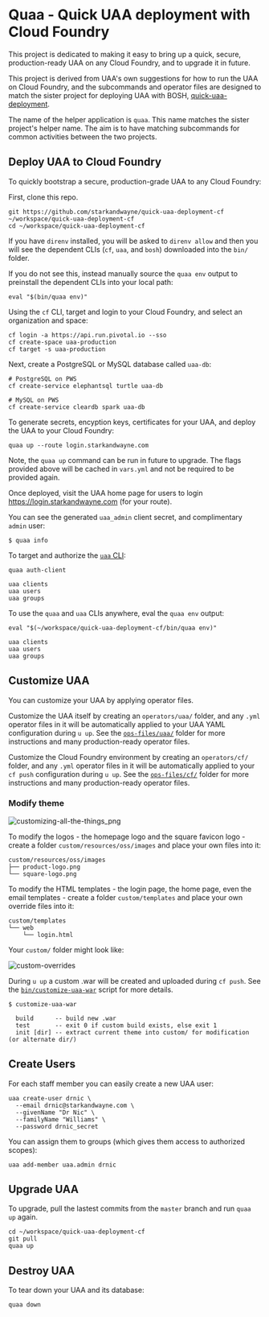 # Quaa - Quick UAA deployment with Cloud Foundry

This project is dedicated to making it easy to bring up a quick, secure, production-ready UAA on any Cloud Foundry, and to upgrade it in future.

This project is derived from UAA's own suggestions for how to run the UAA on Cloud Foundry, and the subcommands and operator files are designed to match the sister project for deploying UAA with BOSH, [quick-uaa-deployment](https://github.com/starkandwayne/quick-uaa-deployment).

The name of the helper application is `quaa`. This name matches the sister project's helper name. The aim is to have matching subcommands for common activities between the two projects.

## Deploy UAA to Cloud Foundry

To quickly bootstrap a secure, production-grade UAA to any Cloud Foundry:

First, clone this repo.

```plain
git https://github.com/starkandwayne/quick-uaa-deployment-cf ~/workspace/quick-uaa-deployment-cf
cd ~/workspace/quick-uaa-deployment-cf
```

If you have `direnv` installed, you will be asked to `direnv allow` and then you will see the dependent CLIs (`cf`, `uaa`, and `bosh`) downloaded into the `bin/` folder.

If you do not see this, instead manually source the `quaa env` output to preinstall the dependent CLIs into your local path:

```plain
eval "$(bin/quaa env)"
```

Using the `cf` CLI, target and login to your Cloud Foundry, and select an organization and space:

```plain
cf login -a https://api.run.pivotal.io --sso
cf create-space uaa-production
cf target -s uaa-production
```

Next, create a PostgreSQL or MySQL database called `uaa-db`:

```plain
# PostgreSQL on PWS
cf create-service elephantsql turtle uaa-db

# MySQL on PWS
cf create-service cleardb spark uaa-db
```

To generate secrets, encyption keys, certificates for your UAA, and deploy the UAA to your Cloud Foundry:

```plain
quaa up --route login.starkandwayne.com
```

Note, the `quaa up` command can be run in future to upgrade. The flags provided above will be cached in `vars.yml` and not be required to be provided again.

Once deployed, visit the UAA home page for users to login https://login.starkandwayne.com (for your route).

You can see the generated `uaa_admin` client secret, and complimentary `admin` user:

```plain
$ quaa info
```

To target and authorize the [`uaa` CLI](https://github.com/cloudfoundry-incubator/uaa-cli):

```plain
quaa auth-client

uaa clients
uaa users
uaa groups
```

To use the `quaa` and `uaa` CLIs anywhere, eval the `quaa env` output:

```plain
eval "$(~/workspace/quick-uaa-deployment-cf/bin/quaa env)"

uaa clients
uaa users
uaa groups
```

## Customize UAA

You can customize your UAA by applying operator files.

Customize the UAA itself by creating an `operators/uaa/` folder, and any `.yml` operator files in it will be automatically applied to your UAA YAML configuration during `u up`. See the [`ops-files/uaa/`](ops-files/uaa/) folder for more instructions and many production-ready operator files.

Customize the Cloud Foundry environment by creating an `operators/cf/` folder, and any `.yml` operator files in it will be automatically applied to your `cf push` configuration during `u up`. See the [`ops-files/cf/`](ops-files/cf/) folder for more instructions and many production-ready operator files.

### Modify theme

![customizing-all-the-things_png](docs/images/customizing-all-the-things_png.png)

To modify the logos - the homepage logo and the square favicon logo - create a folder `custom/resources/oss/images` and place your own files into it:

```plain
custom/resources/oss/images
├── product-logo.png
└── square-logo.png
```

To modify the HTML templates - the login page, the home page, even the email templates - create a folder `custom/templates` and place your own override files into it:

```plain
custom/templates
└── web
    └── login.html
```

Your `custom/` folder might look like:

![custom-overrides](docs/images/custom-overrides.png)

During `u up` a custom .war will be created and uploaded during `cf push`. See the [`bin/customize-uaa-war`](bin/customize-uaa-war) script for more details.

```plain
$ customize-uaa-war

  build      -- build new .war
  test       -- exit 0 if custom build exists, else exit 1
  init [dir] -- extract current theme into custom/ for modification (or alternate dir/)
```

## Create Users

For each staff member you can easily create a new UAA user:

```plain
uaa create-user drnic \
  --email drnic@starkandwayne.com \
  --givenName "Dr Nic" \
  --familyName "Williams" \
  --password drnic_secret
```

You can assign them to groups (which gives them access to authorized scopes):

```plain
uaa add-member uaa.admin drnic
```

## Upgrade UAA

To upgrade, pull the lastest commits from the `master` branch and run `quaa up` again.

```plain
cd ~/workspace/quick-uaa-deployment-cf
git pull
quaa up
```

## Destroy UAA

To tear down your UAA and its database:

```plain
quaa down
```